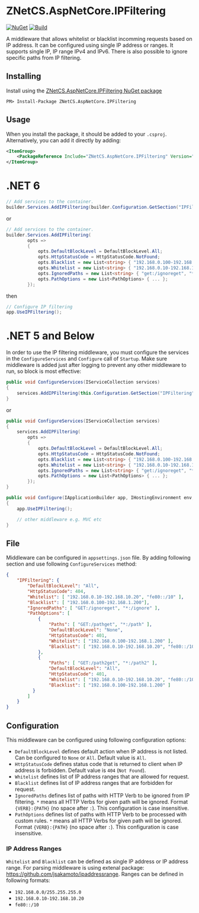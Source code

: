 # ZNetCS.AspNetCore.IPFiltering

[![NuGet](https://img.shields.io/nuget/v/ZNetCS.AspNetCore.IPFiltering.svg)](https://www.nuget.org/packages/ZNetCS.AspNetCore.IPFiltering)
[![Build](https://github.com/msmolka/ZNetCS.AspNetCore.IPFiltering/workflows/build/badge.svg)](https://github.com/msmolka/ZNetCS.AspNetCore.IPFiltering/actions)

A middleware that allows whitelist or blacklist incomming requests based on IP address. It can be configured using single IP address or ranges.
It supports single IP, IP range IPv4 and IPv6. There is also possible to ignore specific paths from IP filtering.

## Installing 

Install using the [ZNetCS.AspNetCore.IPFiltering NuGet package](https://www.nuget.org/packages/ZNetCS.AspNetCore.IPFiltering)

```
PM> Install-Package ZNetCS.AspNetCore.IPFiltering
```

## Usage 

When you install the package, it should be added to your `.csproj`. Alternatively, you can add it directly by adding:


```xml
<ItemGroup>
    <PackageReference Include="ZNetCS.AspNetCore.IPFiltering" Version="6.0.0" />
</ItemGroup>
```

# .NET 6

```c#
// Add services to the container.
builder.Services.AddIPFiltering(builder.Configuration.GetSection("IPFiltering"));
```
or
```c#
// Add services to the container.
builder.Services.AddIPFiltering(
        opts =>
        {
            opts.DefaultBlockLevel = DefaultBlockLevel.All;
            opts.HttpStatusCode = HttpStatusCode.NotFound;
            opts.Blacklist = new List<string> { "192.168.0.100-192.168.1.200" };
            opts.Whitelist = new List<string> { "192.168.0.10-192.168.10.20", "fe80::/10" };
            opts.IgnoredPaths = new List<string> { "get:/ignoreget", "*:/ignore" };
            opts.PathOptions = new List<PathOptions> { ... };
        });
```

then
```c#
// Configure IP filtering
app.UseIPFiltering();
```

# .NET 5 and Below

In order to use the IP filtering middleware, you must configure the services in the `ConfigureServices` and `Configure` call of `Startup`. Make
sure middleware is added just after logging to prevent any other middleware to run, so block is most effective: 


```c#
public void ConfigureServices(IServiceCollection services)
{
    services.AddIPFiltering(this.Configuration.GetSection("IPFiltering"));
}
```
or

```c#
public void ConfigureServices(IServiceCollection services)
{
    services.AddIPFiltering(
        opts =>
        {
            opts.DefaultBlockLevel = DefaultBlockLevel.All;
            opts.HttpStatusCode = HttpStatusCode.NotFound;
            opts.Blacklist = new List<string> { "192.168.0.100-192.168.1.200" };
            opts.Whitelist = new List<string> { "192.168.0.10-192.168.10.20", "fe80::/10" };
            opts.IgnoredPaths = new List<string> { "get:/ignoreget", "*:/ignore" };
            opts.PathOptions = new List<PathOptions> { ... };
        });
}
```
```c#
public void Configure(IApplicationBuilder app, IHostingEnvironment env, ILoggerFactory loggerFactory)
{   
    app.UseIPFiltering();

    // other middleware e.g. MVC etc
}
```

## File
Middleware can be configured in `appsettings.json` file. By adding following section and use following `ConfigureServices` method:

```json
{
    "IPFiltering": {
        "DefaultBlockLevel": "All",
        "HttpStatusCode": 404,
        "Whitelist": [ "192.168.0.10-192.168.10.20", "fe80::/10" ],
        "Blacklist": [ "192.168.0.100-192.168.1.200"],
        "IgnoredPaths": [ "GET:/ignoreget", "*:/ignore" ],
        "PathOptions": [
            {
                "Paths": [ "GET:/pathget", "*:/path" ],
                "DefaultBlockLevel": "None",
                "HttpStatusCode": 401,
                "Whitelist": [ "192.168.0.100-192.168.1.200" ],
                "Blacklist": [ "192.168.0.10-192.168.10.20", "fe80::/10" ]
            }, 
            {
                "Paths": [ "GET:/path2get", "*:/path2" ],
                "DefaultBlockLevel": "All",
                "HttpStatusCode": 401,
                "Whitelist": [ "192.168.0.10-192.168.10.20", "fe80::/10" ],
                "Blacklist": [ "192.168.0.100-192.168.1.200" ]
          }
        ]
    }
}
```

## Configuration
This middleware can be configured using following configuration options:

 * `DefaultBlockLevel` defines default action when IP address is not listed. Can be configured to `None` or `All`. Default value is `All`.
 * `HttpStatusCode` defines status code that is returned to client when IP address is forbidden. Default value is `404` (`Not Found`).
 * `Whitelist` defines list of IP address ranges that are allowed for request.
 * `Blacklist` defines list of IP address ranges that are forbidden for request.
 * `IgnoredPaths` defines list of paths with HTTP Verb to be ignored from IP filtering. `*` means all HTTP Verbs for given path will be ignored. Format `{VERB}:{PATH}` (no space after `:`). This configuration is case insensitive.
 * `PathOptions` defines list of paths with HTTP Verb to be processed with custom rules. `*` means all HTTP Verbs for given path will be ignored. Format `{VERB}:{PATH}` (no space after `:`). This configuration is case insensitive.

### IP Address Ranges
`Whitelist` and `Blacklist` can be defined as single IP address or IP address range. For parsing middleware is using extenal 
package: https://github.com/jsakamoto/ipaddressrange. Ranges can be defined in following formats:

 * `192.168.0.0/255.255.255.0`
 * `192.168.0.10-192.168.10.20`
 * `fe80::/10`

